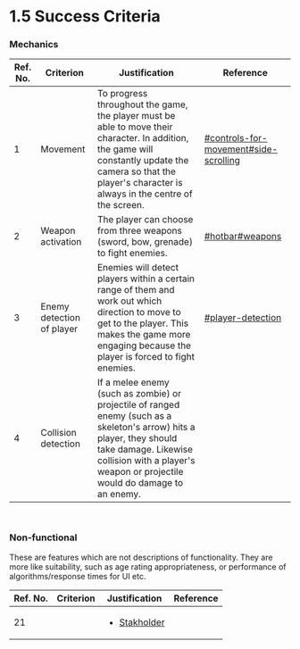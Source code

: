 # 1.5 Success Criteria

### Mechanics

| Ref. No. | Criterion                 | Justification                                                                                                                                                                                                              | Reference                                                                                                                                                                                |
| -------- | ------------------------- | -------------------------------------------------------------------------------------------------------------------------------------------------------------------------------------------------------------------------- | ---------------------------------------------------------------------------------------------------------------------------------------------------------------------------------------- |
| 1        | Movement                  | To progress throughout the game, the player must be able to move their character. In addition, the game will constantly update the camera so that the player's character is always in the centre of the screen.            | [#controls-for-movement](1.4a-features-of-the-proposed-solution.md#controls-for-movement "mention")[#side-scrolling](1.4a-features-of-the-proposed-solution.md#side-scrolling "mention") |
| 2        | Weapon activation         | The player can choose from three weapons (sword, bow, grenade) to fight enemies.                                                                                                                                           | [#hotbar](1.4a-features-of-the-proposed-solution.md#hotbar "mention")[#weapons](1.4a-features-of-the-proposed-solution.md#weapons "mention")                                             |
| 3        | Enemy detection of player | Enemies will detect players within a certain range of them and work out which direction to move to get to the player. This makes the game more engaging because the player is forced to fight enemies.                     | [#player-detection](1.4a-features-of-the-proposed-solution.md#player-detection "mention")                                                                                                |
| 4        | Collision detection       | If a melee enemy (such as zombie) or projectile of ranged enemy (such as a skeleton's arrow) hits a player, they should take damage. Likewise collision with a player's weapon or projectile would do damage to an enemy.  |                                                                                                                                                                                          |

```
                                                                 
```

### Non-functional

These are features which are not descriptions of functionality. They are more like suitability, such as age rating appropriateness, or performance of algorithms/response times for UI etc.

| Ref. No. | Criterion | Justification                                                  | Reference |
| -------- | --------- | -------------------------------------------------------------- | --------- |
| 21       |           | <ul><li><a href="1.2-stakeholders.md">Stakholder</a></li></ul> |           |
